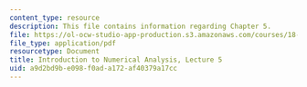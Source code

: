 ```yaml
---
content_type: resource
description: This file contains information regarding Chapter 5.
file: https://ol-ocw-studio-app-production.s3.amazonaws.com/courses/18-330-introduction-to-numerical-analysis-spring-2012/a9d2bd9be098f0ada172af40379a17cc_MIT18_330S12_Chapter5.pdf
file_type: application/pdf
resourcetype: Document
title: Introduction to Numerical Analysis, Lecture 5
uid: a9d2bd9b-e098-f0ad-a172-af40379a17cc
---
```

